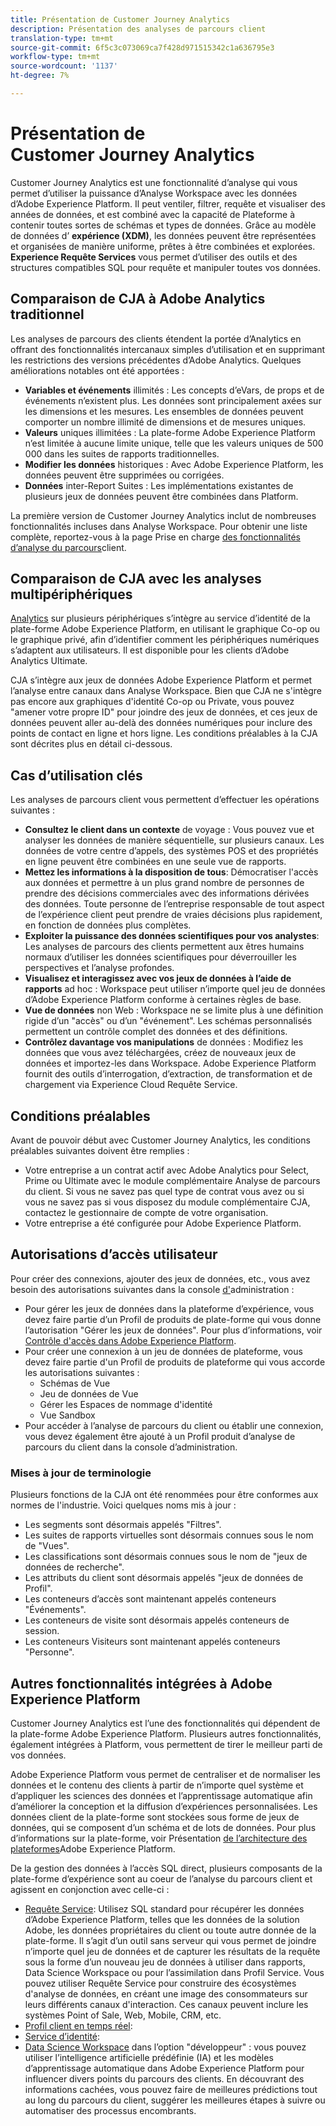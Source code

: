 ```yaml
---
title: Présentation de Customer Journey Analytics
description: Présentation des analyses de parcours client
translation-type: tm+mt
source-git-commit: 6f5c3c073069ca7f428d971515342c1a636795e3
workflow-type: tm+mt
source-wordcount: '1137'
ht-degree: 7%

---
```



# Présentation de Customer Journey Analytics

Customer Journey Analytics est une fonctionnalité d’analyse qui vous permet d’utiliser la puissance d’Analyse Workspace avec les données d’Adobe Experience Platform. Il peut ventiler, filtrer, requête et visualiser des années de données, et est combiné avec la capacité de Plateforme à contenir toutes sortes de schémas et types de données. Grâce au modèle de données d’ **expérience (XDM)**, les données peuvent être représentées et organisées de manière uniforme, prêtes à être combinées et explorées. **Experience Requête Services** vous permet d’utiliser des outils et des structures compatibles SQL pour requête et manipuler toutes vos données.

## Comparaison de CJA à Adobe Analytics traditionnel

Les analyses de parcours des clients étendent la portée d’Analytics en offrant des fonctionnalités intercanaux simples d’utilisation et en supprimant les restrictions des versions précédentes d’Adobe Analytics. Quelques améliorations notables ont été apportées :

* **Variables et événements** illimités : Les concepts d’eVars, de props et de événements n’existent plus. Les données sont principalement axées sur les dimensions et les mesures. Les ensembles de données peuvent comporter un nombre illimité de dimensions et de mesures uniques.
* **Valeurs** uniques illimitées : La plate-forme Adobe Experience Platform n’est limitée à aucune limite unique, telle que les valeurs uniques de 500 000 dans les suites de rapports traditionnelles.
* **Modifier les données** historiques : Avec Adobe Experience Platform, les données peuvent être supprimées ou corrigées.
* **Données** inter-Report Suites : Les implémentations existantes de plusieurs jeux de données peuvent être combinées dans Platform.

La première version de Customer Journey Analytics inclut de nombreuses fonctionnalités incluses dans Analyse Workspace. Pour obtenir une liste complète, reportez-vous à la page Prise en charge [des fonctionnalités d’analyse du parcours](cja-aa.md)client.

## Comparaison de CJA avec les analyses multipériphériques

[Analytics](https://docs.adobe.com/content/help/fr-FR/analytics/components/cda/cda-home.html) sur plusieurs périphériques s’intègre au service d’identité de la plate-forme Adobe Experience Platform, en utilisant le graphique Co-op ou le graphique privé, afin d’identifier comment les périphériques numériques s’adaptent aux utilisateurs. Il est disponible pour les clients d’Adobe Analytics Ultimate.

CJA s’intègre aux jeux de données Adobe Experience Platform et permet l’analyse entre canaux dans Analyse Workspace. Bien que CJA ne s&#39;intègre pas encore aux graphiques d&#39;identité Co-op ou Private, vous pouvez &quot;amener votre propre ID&quot; pour joindre des jeux de données, et ces jeux de données peuvent aller au-delà des données numériques pour inclure des points de contact en ligne et hors ligne. Les conditions préalables à la CJA sont décrites plus en détail ci-dessous.

## Cas d’utilisation clés

Les analyses de parcours client vous permettent d’effectuer les opérations suivantes :

* **Consultez le client dans un contexte** de voyage : Vous pouvez vue et analyser les données de manière séquentielle, sur plusieurs canaux. Les données de votre centre d’appels, des systèmes POS et des propriétés en ligne peuvent être combinées en une seule vue de rapports.
* **Mettez les informations à la disposition de tous**: Démocratiser l&#39;accès aux données et permettre à un plus grand nombre de personnes de prendre des décisions commerciales avec des informations dérivées des données. Toute personne de l’entreprise responsable de tout aspect de l’expérience client peut prendre de vraies décisions plus rapidement, en fonction de données plus complètes.
* **Exploiter la puissance des données scientifiques pour vos analystes**: Les analyses de parcours des clients permettent aux êtres humains normaux d’utiliser les données scientifiques pour déverrouiller les perspectives et l’analyse profondes.
* **Visualisez et interagissez avec vos jeux de données à l’aide de rapports** ad hoc : Workspace peut utiliser n’importe quel jeu de données d’Adobe Experience Platform conforme à certaines règles de base.
* **Vue de données** non Web : Workspace ne se limite plus à une définition rigide d’un &quot;accès&quot; ou d’un &quot;événement&quot;. Les schémas personnalisés permettent un contrôle complet des données et des définitions.
* **Contrôlez davantage vos manipulations** de données : Modifiez les données que vous avez téléchargées, créez de nouveaux jeux de données et importez-les dans Workspace. Adobe Experience Platform fournit des outils d’interrogation, d’extraction, de transformation et de chargement via Experience Cloud Requête Service.

## Conditions préalables

Avant de pouvoir début avec Customer Journey Analytics, les conditions préalables suivantes doivent être remplies :

* Votre entreprise a un contrat actif avec Adobe Analytics pour Select, Prime ou Ultimate avec le module complémentaire Analyse de parcours du client. Si vous ne savez pas quel type de contrat vous avez ou si vous ne savez pas si vous disposez du module complémentaire CJA, contactez le gestionnaire de compte de votre organisation.
* Votre entreprise a été configurée pour Adobe Experience Platform.

## Autorisations d’accès utilisateur

Pour créer des connexions, ajouter des jeux de données, etc., vous avez besoin des autorisations suivantes dans la console [d&#39;](https://adminconsole.adobe.com/enterprise/)administration :

* Pour gérer les jeux de données dans la plateforme d’expérience, vous devez faire partie d’un Profil de produits de plate-forme qui vous donne l’autorisation &quot;Gérer les jeux de données&quot;. Pour plus d’informations, voir [Contrôle d&#39;accès dans Adobe Experience Platform](https://www.adobe.io/apis/experienceplatform/home/permissions-and-sandboxes/permissions-and-sandboxes.html#!api-specification/markdown/narrative/technical_overview/access-control/access-control-overview.md).
* Pour créer une connexion à un jeu de données de plateforme, vous devez faire partie d&#39;un Profil de produits de plateforme qui vous accorde les autorisations suivantes :
   * Schémas de Vue
   * Jeu de données de Vue
   * Gérer les Espaces de nommage d&#39;identité
   * Vue Sandbox
* Pour accéder à l’analyse de parcours du client ou établir une connexion, vous devez également être ajouté à un Profil produit d’analyse de parcours du client dans la console [](https://adminconsole.adobe.com/enterprise/)d’administration.

### Mises à jour de terminologie

Plusieurs fonctions de la CJA ont été renommées pour être conformes aux normes de l&#39;industrie. Voici quelques noms mis à jour :

* Les segments sont désormais appelés &quot;Filtres&quot;.
* Les suites de rapports virtuelles sont désormais connues sous le nom de &quot;Vues&quot;.
* Les classifications sont désormais connues sous le nom de &quot;jeux de données de recherche&quot;.
* Les attributs du client sont désormais appelés &quot;jeux de données de Profil&quot;.
* Les conteneurs d’accès sont maintenant appelés conteneurs &quot;Événements&quot;.
* Les conteneurs de visite sont désormais appelés conteneurs de session.
* Les conteneurs Visiteurs sont maintenant appelés conteneurs &quot;Personne&quot;.

## Autres fonctionnalités intégrées à Adobe Experience Platform

Customer Journey Analytics est l’une des fonctionnalités qui dépendent de la plate-forme Adobe Experience Platform. Plusieurs autres fonctionnalités, également intégrées à Platform, vous permettent de tirer le meilleur parti de vos données.

Adobe Experience Platform vous permet de centraliser et de normaliser les données et le contenu des clients à partir de n’importe quel système et d’appliquer les sciences des données et l’apprentissage automatique afin d’améliorer la conception et la diffusion d’expériences personnalisées. Les données client de la plate-forme sont stockées sous forme de jeux de données, qui se composent d’un schéma et de lots de données. Pour plus d’informations sur la plate-forme, voir Présentation [de l’architecture des plateformes](https://www.adobe.io/apis/experienceplatform/home/overview.html)Adobe Experience Platform.

De la gestion des données à l’accès SQL direct, plusieurs composants de la plate-forme d’expérience sont au coeur de l’analyse du parcours client et agissent en conjonction avec celle-ci :

* [Requête Service](https://www.adobe.io/apis/experienceplatform/home/query-service/sql-reference.html): Utilisez SQL standard pour récupérer les données d’Adobe Experience Platform, telles que les données de la solution Adobe, les données propriétaires du client ou toute autre donnée de la plate-forme. Il s’agit d’un outil sans serveur qui vous permet de joindre n’importe quel jeu de données et de capturer les résultats de la requête sous la forme d’un nouveau jeu de données à utiliser dans rapports, Data Science Workspace ou pour l’assimilation dans Profil Service. Vous pouvez utiliser Requête Service pour construire des écosystèmes d&#39;analyse de données, en créant une image des consommateurs sur leurs différents canaux d&#39;interaction. Ces canaux peuvent inclure les systèmes Point of Sale, Web, Mobile, CRM, etc.
* [Profil client en temps réel](https://www.adobe.io/apis/experienceplatform/home/profile-identity-segmentation/profile-identity-segmentation-services.html#!api-specification/markdown/narrative/technical_overview/unified_profile_architectural_overview/unified_profile_architectural_overview.md):
* [Service d’identité](https://www.adobe.io/apis/experienceplatform/home/profile-identity-segmentation/profile-identity-segmentation-services.html#!api-specification/markdown/narrative/technical_overview/identity_services_architectural_overview/identity_services_architectural_overview.md):
* [Data Science Workspace](https://www.adobe.io/apis/experienceplatform/home/data-science-workspace.html) dans l’option &quot;développeur&quot; : vous pouvez utiliser l’intelligence artificielle prédéfinie (IA) et les modèles d’apprentissage automatique dans Adobe Experience Platform pour influencer divers points du parcours des clients. En découvrant des informations cachées, vous pouvez faire de meilleures prédictions tout au long du parcours du client, suggérer les meilleures étapes à suivre ou automatiser des processus encombrants.

